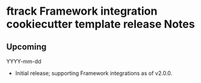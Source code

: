 # ftrack Framework integration cookiecutter template release Notes

## Upcoming
YYYY-mm-dd

* Initial release; supporting Framework integrations as of v2.0.0.
